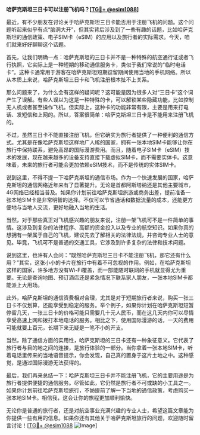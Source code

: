 **哈萨克斯坦三日卡可以注册飞机吗？[[TG💪+ @esim1088](https://t.me/s/esim1088)]**

最近，有不少朋友在讨论关于哈萨克斯坦三日卡能否用于注册飞机的问题。这个问题听起来似乎有点“脑洞大开”，但其实背后涉及到了一些有趣的话题，比如哈萨克斯坦的通信政策、电子SIM卡（eSIM）的应用以及旅行者的实际需求。今天，咱们就来好好聊聊这个话题。

首先，让我们明确一点：哈萨克斯坦的三日卡并不是一种特殊的航空通行证或者飞行执照，它实际上是一种短期的移动通信服务卡，类似于我们常说的“临时电话卡”。这种卡通常用于游客在哈萨克斯坦短期逗留期间使用当地的手机网络。所以从本质上来说，哈萨克斯坦三日卡和飞机注册根本扯不上关系。

那么问题来了，为什么会有这样的疑问呢？这可能是因为很多人对“三日卡”这个词产生了误解。有些人误以为这是一种特殊的卡，可以解锁某些隐藏功能，比如控制无人机或者甚至操作飞机。但实际上，这种卡的功能非常有限，主要是用来打电话、发短信和上网的。所以，答案很简单：哈萨克斯坦三日卡是不能用来注册飞机的。

不过，虽然三日卡不能直接注册飞机，但它确实为旅行者提供了一种便利的通信方式。尤其是在像哈萨克斯坦这样地广人稀的国家，拥有一张本地SIM卡能够让你在旅行中保持联系，避免高昂的国际漫游费用。而且，随着电子SIM卡（eSIM）技术的发展，现在越来越多的设备支持直接下载虚拟SIM卡，而不需要实体卡。这意味着，未来的旅行者可能会更加依赖eSIM技术，而不是传统的实体SIM卡。

说到这里，不得不提一下哈萨克斯坦的通信市场。作为一个快速发展的国家，哈萨克斯坦的通信网络近年来有了显著提升。无论是首都阿斯塔纳还是其他主要城市，4G网络已经相当普及。如果你计划前往哈萨克斯坦旅游或商务出差，提前准备一张本地SIM卡是非常明智的选择。不仅可以节省通话和数据流量的成本，还能更方便地与当地人交流，更好地融入当地的生活。

当然，对于那些真正对飞机感兴趣的朋友来说，注册一架飞机可不是一件简单的事情。这涉及到复杂的法律程序、高额的资金投入以及专业的航空知识。如果你真的想拥有一架属于自己的飞机，建议先去了解相关的法律法规，并咨询专业人士的意见。毕竟，飞机可不是普通的交通工具，它涉及到许多复杂的法律和技术问题。

说到这里，也许有人会问：“既然哈萨克斯坦三日卡不能注册飞机，那它还有什么用？”其实，这张小小的卡片在旅行中有着不可忽视的作用。例如，在哈萨克斯坦这样的国家，许多地方没有Wi-Fi覆盖，而一部能随时联网的手机就显得尤为重要。无论是查询地图、预订酒店还是紧急情况下联系家人朋友，一张本地SIM卡都能派上大用场。

此外，哈萨克斯坦的通信资费相对合理，尤其是对于短期旅行者来说，购买一张三日卡不仅划算，还能享受到稳定的服务。举个例子，如果你计划在哈萨克斯坦短暂停留几天，一张三日卡的价格可能只需要几十元人民币，而在这几天内你可以尽情享受高速上网和拨打本地电话的服务。相比之下，使用国际漫游的话，一天的费用可能就要上百元，长期下来无疑是一笔不小的开支。

当然，除了通信方面的实用性，哈萨克斯坦的三日卡还有一种象征意义。它代表了旅行者与目的地之间的连接，是旅行体验的一部分。当你拿着一张本地SIM卡，听着电话里传来的当地语音提示，你会发现，自己真的置身于这片土地之中。这种感觉，是通过国际漫游无法获得的。

最后，我们再来总结一下：哈萨克斯坦三日卡并不能注册飞机，它的主要用途是为旅行者提供便捷的通信服务。尽管如此，它仍然是旅行者不可或缺的小工具之一。如果你计划前往哈萨克斯坦旅行，不妨提前了解一下当地的通信政策，考虑购买一张本地SIM卡。相信我，这会让你的旅程更加顺利愉快。

无论你是普通的旅行者，还是对航空事业充满兴趣的专业人士，希望这篇文章能为你提供一些有用的信息。如果你还有其他关于哈萨克斯坦旅行的问题，欢迎随时留言讨论！[[TG💪+ @esim1088](https://t.me/s/esim1088) ![Image](https://i.postimg.cc/4NQfJmqS/Snipaste-2025-05-13-00-14-12.png)]